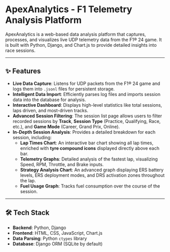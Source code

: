 # ApexAnalytics - F1 Telemetry Analysis Platform

ApexAnalytics is a web-based data analysis platform that captures, processes, and visualizes live UDP telemetry data from the F1® 24 game. It is built with Python, Django, and Chart.js to provide detailed insights into race sessions.

---

## ✨ Features

-   **Live Data Capture**: Listens for UDP packets from the F1® 24 game and logs them into `.jsonl` files for persistent storage.
-   **Intelligent Data Import**: Efficiently parses log files and imports session data into the database for analysis.
-   **Interactive Dashboard**: Displays high-level statistics like total sessions, laps driven, and most-driven tracks.
-   **Advanced Session Filtering**: The session list page allows users to filter recorded sessions by **Track**, **Session Type** (Practice, Qualifying, Race, etc.), and **Game Mode** (Career, Grand Prix, Online).
-   **In-Depth Session Analysis**: Provides a detailed breakdown for each session, including:
    -   **Lap Times Chart**: An interactive bar chart showing all lap times, enriched with **tyre compound icons** displayed directly above each bar.
    -   **Telemetry Graphs**: Detailed analysis of the fastest lap, visualizing Speed, RPM, Throttle, and Brake inputs.
    -   **Strategy Analysis Chart**: An advanced graph displaying ERS battery levels, ERS deployment modes, and DRS activation zones throughout the lap.
    -   **Fuel Usage Graph**: Tracks fuel consumption over the course of the session.

---

## 🛠️ Tech Stack

-   **Backend**: Python, Django
-   **Frontend**: HTML, CSS, JavaScript, Chart.js
-   **Data Parsing**: Python `ctypes` library
-   **Database**: Django ORM (SQLite by default)
